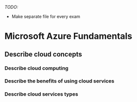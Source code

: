*TODO:*
- Make separate file for every exam

# Microsoft Azure Fundamentals
## Describe cloud concepts
### Describe cloud computing
### Describe the benefits of using cloud services
### Describe cloud services types
